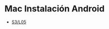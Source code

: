 Mac Instalación Android
=======================

- [S3/L05](https://www.youtube.com/watch?v=etIOVf5d-Dg&list=PLCKuOXG0bPi0sIn-nDsi7ma9OV6MEMkxj&index=35)